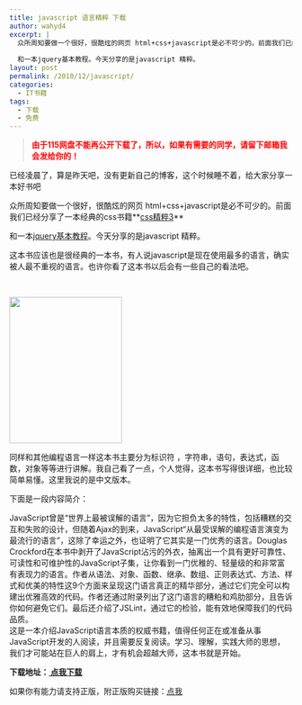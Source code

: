```yaml
---
title: javascript 语言精粹 下载
author: wahyd4
excerpt: |
  众所周知要做一个很好，很酷炫的网页 html+css+javascript是必不可少的。前面我们已经分享了一本经典的css书籍css精粹3
  
  和一本jquery基本教程。今天分享的是javascript 精粹。
layout: post
permalink: /2010/12/javascript/
categories:
  - IT书籍
tags:
  - 下载
  - 免费
---
```

> <span style="color: #ff0000;"><strong>由于115网盘不能再公开下载了，所以，如果有需要的同学，请留下邮箱我会发给你的！</strong></span>

已经凌晨了，算是昨天吧，没有更新自己的博客，这个时候睡不着，给大家分享一本好书吧

众所周知要做一个很好，很酷炫的网页 html+css+javascript是必不可少的。前面我们已经分享了一本经典的css书籍**<a href="http://www.junv.info/2010/11/23/css%E7%B2%BE%E7%B2%B93%E5%85%8D%E8%B4%B9%E4%B8%8B%E8%BD%BD/" target="_blank">css精粹3</a>**

和一本<a href="http://www.junv.info/2010/11/30/jquery%E5%9F%BA%E7%A1%80%E6%95%99%E7%A8%8B/" target="_blank">jquery基本教程</a>。今天分享的是javascript 精粹。

这本书应该也是很经典的一本书，有人说javascript是现在使用最多的语言，确实被人最不重视的语言。也许你看了这本书以后会有一些自己的看法吧。

 

[<img class="aligncenter size-full wp-image-2155" title="s3651235" src="/images/2010/12/s3651235.jpg" alt="" width="200" height="260" />][1]

同样和其他编程语言一样这本书主要分为标识符 ，字符串，语句，表达式，函数，对象等等进行讲解。我自己看了一点，个人觉得，这本书写得很详细，也比较简单易懂。这里我说的是中文版本。

下面是一段内容简介：

JavaScript曾是“世界上最被误解的语言”，因为它担负太多的特性，包括糟糕的交互和失败的设计，但随着Ajax的到来，JavaScript“从最受误解的编程语言演变为最流行的语言”，这除了幸运之外，也证明了它其实是一门优秀的语言。Douglas Crockford在本书中剥开了JavaScript沾污的外衣，抽离出一个具有更好可靠性、可读性和可维护性的JavaScript子集，让你看到一门优稚的、轻量级的和非常富有表现力的语言。作者从语法、对象、函数、继承、数组、正则表达式、方法、样式和优美的特性这9个方面来呈现这门语言真正的精华部分，通过它们完全可以构建出优雅高效的代码。作者还通过附录列出了这门语言的糟粕和鸡肋部分，且告诉你如何避免它们。最后还介绍了JSLint，通过它的检验，能有效地保障我们的代码品质。  
这是一本介绍JavaScript语言本质的权威书籍，值得任何正在或准备从事JavaScript开发的人阅读，并且需要反复阅读。学习、理解，实践大师的思想，我们才可能站在巨人的肩上，才有机会超越大师，这本书就是开始。

**下载地址：<a href="http://u.115.com/file/f186b4b529" target="_blank"> 点我下载</a>**

如果你有能力请支持正版，附正版购买链接：<a href="http://product.dangdang.com/product.aspx?product_id=20563612" target="_blank">点我</a>

 [1]: /images/2010/12/s3651235.jpg